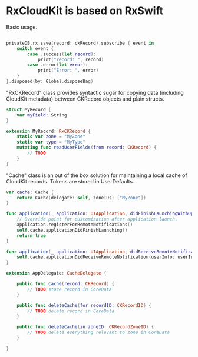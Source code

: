 # RxCloudKit is based on RxSwift

Basic usage.

```swift

privateDB.rx.save(record: ckRecord).subscribe { event in
    switch event {
        case .success(let record):
            print("record: ", record)
        case .error(let error):
            print("Error: ", error)
    }
}.disposed(by: Global.disposeBag)
```

"RxCKRecord" class provides syntactic sugar for copying data  (including CloudKit metadata) between CKRecord objects and plain structs. 

```swift
struct MyRecord {
    var myField: String
}

extension MyRecord: RxCKRecord {
    static var zone = "MyZone"
    static var type = "MyType"
    mutating func readUserFields(from record: CKRecord) {
        // TODO 
    }
}
```

"Cache" class is an out of the box solution for maintaining a local cache of CloudKit records. Tokens are stored in UserDefaults.

```swift
var cache: Cache {
    return Cache(delegate: self, zoneIDs: ["MyZone"])
}

func application(_ application: UIApplication, didFinishLaunchingWithOptions launchOptions: [UIApplicationLaunchOptionsKey: Any]?) -> Bool {
    // Override point for customization after application launch.
    application.registerForRemoteNotifications()
    self.cache.applicationDidFinishLaunching()
    return true
}

func application(_ application: UIApplication, didReceiveRemoteNotification userInfo: [AnyHashable: Any], fetchCompletionHandler completionHandler: @escaping (UIBackgroundFetchResult) -> Void) {
    self.cache.applicationDidReceiveRemoteNotification(userInfo: userInfo, fetchCompletionHandler: completionHandler)
}
```

```swift
extension AppDelegate: CacheDelegate {

    public func cache(record: CKRecord) {
        // TODO store record in CoreData
    }

    public func deleteCache(for recordID: CKRecordID) {
        // TODO delete record in CoreData
    }

    public func deleteCache(in zoneID: CKRecordZoneID) {
        // TODO delete everything relevant to zone in CoreData
    }

}
```




